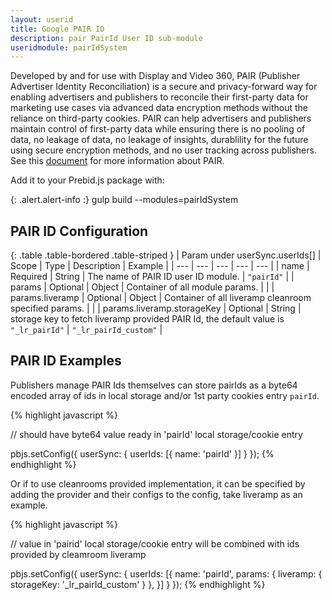 ```yaml
---
layout: userid
title: Google PAIR ID
description: pair PairId User ID sub-module
useridmodule: pairIdSystem
---
```


Developed by and for use with Display and Video 360, PAIR (Publisher Advertiser Identity Reconciliation) is a secure and privacy-forward way for enabling advertisers and publishers to reconcile their
first-party data for marketing use cases via advanced data encryption methods without the
reliance on third-party cookies. PAIR can help advertisers and publishers maintain control of first-party data while ensuring there is no pooling of data, no leakage of data, no leakage of insights, durablility for the future using secure encryption methods, and no user tracking across publishers.  See this [document](https://services.google.com/fh/files/misc/pair_visual_final_10242022.pdf) for more information about PAIR.

Add it to your Prebid.js package with:

{: .alert.alert-info :}
gulp build --modules=pairIdSystem

## PAIR ID Configuration

{: .table .table-bordered .table-striped }
| Param under userSync.userIds[] | Scope | Type | Description | Example |
| --- | --- | --- | --- | --- |
| name | Required | String | The name of PAIR ID user ID module. | `"pairId"` |
| params | Optional | Object | Container of all module params. |  |
| params.liveramp | Optional | Object | Container of all liveramp cleanroom specified params. |  |
| params.liveramp.storageKey | Optional | String | storage key to fetch liveramp provided PAIR Id, the default value is `"_lr_pairId"` | `"_lr_pairId_custom"` |

## PAIR ID Examples

Publishers manage PAIR Ids themselves can store pairIds as a byte64 encoded array of ids in local storage and/or 1st party cookies entry `pairId`.

{% highlight javascript %}

// should have byte64 value ready in 'pairId' local storage/cookie entry

pbjs.setConfig({
    userSync: {
        userIds: [{
        name: 'pairId'
      }]
    }
});
{% endhighlight %}

Or if to use cleanrooms provided implementation, it can be specified by adding the provider and their configs to the config, take liveramp as an example.

{% highlight javascript %}

// value in 'pairid' local storage/cookie entry will be combined with ids provided by cleamroom liveramp

pbjs.setConfig({
    userSync: {
        userIds: [{
        name: 'pairId',
        params: {
                liveramp: {
                    storageKey: '_lr_pairId_custom'
                }
            },
      }]
    }
});
{% endhighlight %}



